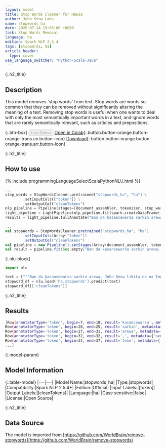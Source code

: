 ```yaml
---
layout: model
title: Stop Words Cleaner for Hausa
author: John Snow Labs
name: stopwords_ha
date: 2020-07-14 19:03:00 +0800
task: Stop Words Removal
language: ha
edition: Spark NLP 2.5.4
tags: [stopwords, ha]
article_header:
  type: cover
use_language_switcher: "Python-Scala-Java"
---
```


{:.h2_title}
## Description
This model removes 'stop words' from text. Stop words are words so common that they can be removed without significantly altering the meaning of a text. Removing stop words is useful when one wants to deal with only the most semantically important words in a text, and ignore words that are rarely semantically relevant, such as articles and prepositions.

{:.btn-box}
<button class="button button-orange" disabled>Live Demo</button>
[Open in Colab](https://colab.research.google.com/github/JohnSnowLabs/spark-nlp-workshop/blob/b2eb08610dd49d5b15077cc499a94b4ec1e8b861/jupyter/annotation/english/stop-words/StopWordsCleaner.ipynb){:.button.button-orange.button-orange-trans.co.button-icon}
[Download](https://s3.amazonaws.com/auxdata.johnsnowlabs.com/public/models/stopwords_ha_ha_2.5.4_2.4_1594742441392.zip){:.button.button-orange.button-orange-trans.arr.button-icon}

{:.h2_title}
## How to use

<div class="tabs-box" markdown="1">

{% include programmingLanguageSelectScalaPythonNLU.html %}

```python
...
stop_words = StopWordsCleaner.pretrained("stopwords_ha", "ha") \
        .setInputCols(["token"]) \
        .setOutputCol("cleanTokens")
nlp_pipeline = Pipeline(stages=[document_assembler, tokenizer, stop_words])
light_pipeline = LightPipeline(nlp_pipeline.fit(spark.createDataFrame([['']]).toDF("text")))
results = light_pipeline.fullAnnotate("Ban da kasancewarsa sarkin arewa, John Snow likita ne na Ingilishi kuma jagora a ci gaban maganin sa barci da tsabtar lafiya.")
```

```scala
...
val stopWords = StopWordsCleaner.pretrained("stopwords_ha", "ha")
        .setInputCols(Array("token"))
        .setOutputCol("cleanTokens")
val pipeline = new Pipeline().setStages(Array(document_assembler, tokenizer, stopWords))
val result = pipeline.fit(Seq.empty["Ban da kasancewarsa sarkin arewa, John Snow likita ne na Ingilishi kuma jagora a ci gaban maganin sa barci da tsabtar lafiya."].toDS.toDF("text")).transform(data)
```

{:.nlu-block}
```python
import nlu

text = ["""Ban da kasancewarsa sarkin arewa, John Snow likita ne na Ingilishi kuma jagora a ci gaban maganin sa barci da tsabtar lafiya."""]
stopword_df = nlu.load('ha.stopwords').predict(text)
stopword_df[['cleanTokens']]
```

</div>

{:.h2_title}
## Results

```bash
[Row(annotatorType='token', begin=7, end=18, result='kasancewarsa', metadata={'sentence': '0'}),
Row(annotatorType='token', begin=20, end=25, result='sarkin', metadata={'sentence': '0'}),
Row(annotatorType='token', begin=27, end=31, result='arewa', metadata={'sentence': '0'}),
Row(annotatorType='token', begin=32, end=32, result=',', metadata={'sentence': '0'}),
Row(annotatorType='token', begin=34, end=37, result='John', metadata={'sentence': '0'}),
...]
```

{:.model-param}
## Model Information

{:.table-model}
|---|---|
|Model Name:|stopwords_ha|
|Type:|stopwords|
|Compatibility:|Spark NLP 2.5.4+|
|Edition:|Official|
|Input Labels:|[token]|
|Output Labels:|[cleanTokens]|
|Language:|ha|
|Case sensitive:|false|
|License:|Open Source|

{:.h2_title}
## Data Source
The model is imported from [https://github.com/WorldBrain/remove-stopwords](https://github.com/WorldBrain/remove-stopwords)